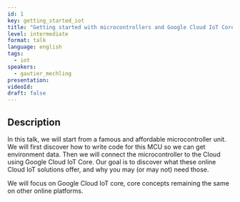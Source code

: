 ```yaml
---
id: 1
key: getting_started_iot
title: "Getting started with microcontrollers and Google Cloud IoT Core"
level: intermediate
format: talk
language: english
tags:
  - iot
speakers:
  - gautier_mechling
presentation:
videoId:
draft: false
---
```


## Description

In this talk, we will start from a famous and affordable microcontroller unit.
We will first discover how to write code for this MCU so we can get environment data. Then we will connect the microcontroller to the Cloud using Google Cloud IoT Core.
Our goal is to discover what these online Cloud IoT solutions offer, and why you may (or may not) need those.

We will focus on Google Cloud IoT core, core concepts remaining the same on other online platforms.

